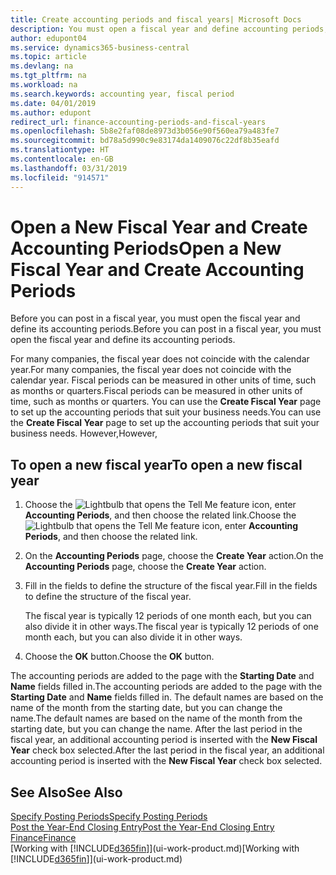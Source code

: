 ```yaml
---
title: Create accounting periods and fiscal years| Microsoft Docs
description: You must open a fiscal year and define accounting periods, before you can post in a fiscal year.
author: edupont04
ms.service: dynamics365-business-central
ms.topic: article
ms.devlang: na
ms.tgt_pltfrm: na
ms.workload: na
ms.search.keywords: accounting year, fiscal period
ms.date: 04/01/2019
ms.author: edupont
redirect_url: finance-accounting-periods-and-fiscal-years
ms.openlocfilehash: 5b8e2faf08de8973d3b056e90f560ea79a483fe7
ms.sourcegitcommit: bd78a5d990c9e83174da1409076c22df8b35eafd
ms.translationtype: HT
ms.contentlocale: en-GB
ms.lasthandoff: 03/31/2019
ms.locfileid: "914571"
---
```

# <a name="open-a-new-fiscal-year-and-create-accounting-periods"></a><span data-ttu-id="0346b-103">Open a New Fiscal Year and Create Accounting Periods</span><span class="sxs-lookup"><span data-stu-id="0346b-103">Open a New Fiscal Year and Create Accounting Periods</span></span>
<span data-ttu-id="0346b-104">Before you can post in a fiscal year, you must open the fiscal year and define its accounting periods.</span><span class="sxs-lookup"><span data-stu-id="0346b-104">Before you can post in a fiscal year, you must open the fiscal year and define its accounting periods.</span></span>  

<span data-ttu-id="0346b-105">For many companies, the fiscal year does not coincide with the calendar year.</span><span class="sxs-lookup"><span data-stu-id="0346b-105">For many companies, the fiscal year does not coincide with the calendar year.</span></span> <span data-ttu-id="0346b-106">Fiscal periods can be measured in other units of time, such as months or quarters.</span><span class="sxs-lookup"><span data-stu-id="0346b-106">Fiscal periods can be measured in other units of time, such as months or quarters.</span></span> <span data-ttu-id="0346b-107">You can use the **Create Fiscal Year** page to set up the accounting periods that suit your business needs.</span><span class="sxs-lookup"><span data-stu-id="0346b-107">You can use the **Create Fiscal Year** page to set up the accounting periods that suit your business needs.</span></span> <span data-ttu-id="0346b-108">However,</span><span class="sxs-lookup"><span data-stu-id="0346b-108">However,</span></span>   

## <a name="to-open-a-new-fiscal-year"></a><span data-ttu-id="0346b-109">To open a new fiscal year</span><span class="sxs-lookup"><span data-stu-id="0346b-109">To open a new fiscal year</span></span>
1. <span data-ttu-id="0346b-110">Choose the ![Lightbulb that opens the Tell Me feature](media/ui-search/search_small.png "Tell me what you want to do") icon, enter **Accounting Periods**, and then choose the related link.</span><span class="sxs-lookup"><span data-stu-id="0346b-110">Choose the ![Lightbulb that opens the Tell Me feature](media/ui-search/search_small.png "Tell me what you want to do") icon, enter **Accounting Periods**, and then choose the related link.</span></span>
2. <span data-ttu-id="0346b-111">On the **Accounting Periods** page, choose the **Create Year** action.</span><span class="sxs-lookup"><span data-stu-id="0346b-111">On the **Accounting Periods** page, choose the **Create Year** action.</span></span>
3. <span data-ttu-id="0346b-112">Fill in the fields to define the structure of the fiscal year.</span><span class="sxs-lookup"><span data-stu-id="0346b-112">Fill in the fields to define the structure of the fiscal year.</span></span>

    <span data-ttu-id="0346b-113">The fiscal year is typically 12 periods of one month each, but you can also divide it in other ways.</span><span class="sxs-lookup"><span data-stu-id="0346b-113">The fiscal year is typically 12 periods of one month each, but you can also divide it in other ways.</span></span>
4. <span data-ttu-id="0346b-114">Choose the **OK** button.</span><span class="sxs-lookup"><span data-stu-id="0346b-114">Choose the **OK** button.</span></span>

<span data-ttu-id="0346b-115">The accounting periods are added to the page with the **Starting Date** and **Name** fields filled in.</span><span class="sxs-lookup"><span data-stu-id="0346b-115">The accounting periods are added to the page with the **Starting Date** and **Name** fields filled in.</span></span> <span data-ttu-id="0346b-116">The default names are based on the name of the month from the starting date, but you can change the name.</span><span class="sxs-lookup"><span data-stu-id="0346b-116">The default names are based on the name of the month from the starting date, but you can change the name.</span></span> <span data-ttu-id="0346b-117">After the last period in the fiscal year, an additional accounting period is inserted with the **New Fiscal Year** check box selected.</span><span class="sxs-lookup"><span data-stu-id="0346b-117">After the last period in the fiscal year, an additional accounting period is inserted with the **New Fiscal Year** check box selected.</span></span>  


## <a name="see-also"></a><span data-ttu-id="0346b-118">See Also</span><span class="sxs-lookup"><span data-stu-id="0346b-118">See Also</span></span>
[<span data-ttu-id="0346b-119">Specify Posting Periods</span><span class="sxs-lookup"><span data-stu-id="0346b-119">Specify Posting Periods</span></span>](finance-how-specify-posting-periods.md)  
[<span data-ttu-id="0346b-120">Post the Year-End Closing Entry</span><span class="sxs-lookup"><span data-stu-id="0346b-120">Post the Year-End Closing Entry</span></span>](year-how-post-year-end-close-entry.md)  
[<span data-ttu-id="0346b-121">Finance</span><span class="sxs-lookup"><span data-stu-id="0346b-121">Finance</span></span>](finance.md)  
<span data-ttu-id="0346b-122">[Working with [!INCLUDE[d365fin](includes/d365fin_md.md)]](ui-work-product.md)</span><span class="sxs-lookup"><span data-stu-id="0346b-122">[Working with [!INCLUDE[d365fin](includes/d365fin_md.md)]](ui-work-product.md)</span></span>
